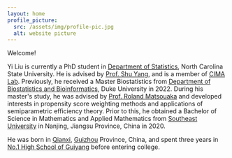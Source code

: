 ```yaml
---
layout: home
profile_picture:
  src: /assets/img/profile-pic.jpg
  alt: website picture
---
```


<p>
	Welcome! 
</p>

<p>
	Yi Liu is currently a PhD student in <a href="https://statistics.sciences.ncsu.edu/" target="_blank">Department of Statistics</a>, North Carolina State University. He is advised by <a href="https://shuyang.wordpress.ncsu.edu/" target="_blank">Prof. Shu Yang</a>, and is a member of <a href="https://shuyang.wordpress.ncsu.edu/cima-lab/" target="_blank">CIMA Lab</a>. Previously, he received a Master Biostatistics from <a href="https://biostat.duke.edu/" target="_blank">Department of Biostatistics and Bioinformatics</a>, Duke University in 2022. During his master's study, he was advised by <a href="https://scholars.duke.edu/person/roland.matsouaka" target="_blank">Prof. Roland Matsouaka</a> and developed interests in propensity score weighting methods and applications of semiparametric efficiency theory. Prior to this, he obtained a Bachelor of Science in Mathematics and Applied Mathematics from <a href="https://www.seu.edu.cn/" target="_blank">Southeast University</a> in Nanjing, Jiangsu Province, China in 2020. 
</p>	
   
<p> 
	He was born in <a href="https://en.wikipedia.org/wiki/Qianxi,_Guizhou" target="_blank">Qianxi</a>, <a href="https://en.wikipedia.org/wiki/Guizhou" target="_blank">Guizhou</a> Province, China, and spent three years in <a href="http://english.guiyang.gov.cn/guanshanhu/2020-12/11/c_412283.htm" target="_blank">No.1 High School of Guiyang</a> before entering college. 
</p>

